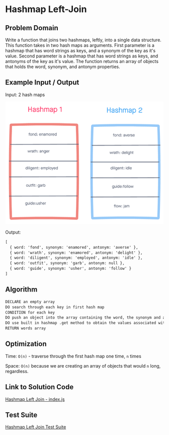 # Hashmap Left-Join

## Problem Domain

Write a function that joins two hashmaps, leftly, into a single data structure. This function takes in two hash maps as arguments. First parameter is a hashmap that has word strings as keys, and a synonym of the key as it's value. Second parameter is a hashmap that has word strings as keys, and antonyms of the key as it's value. The function returns an array of objects that holds the word, synonym, and antonym properties.

## Example Input / Output

Input: 2 hash maps

![input](./img/left-join.png)

Output:

```md
[
  { word: 'fond', synonym: 'enamored', antonym: 'averse' },
  { word: 'wrath', synonym: 'enamored', antonym: 'delight' },
  { word: 'diligent', synonym: 'employed', antonym: 'idle' },
  { word: 'outfit', synonym: 'garb', antonym: null },
  { word: 'guide', synonym: 'usher', antonym: 'follow' }
]
```

## Algorithm

```md
DECLARE an empty array
DO search through each key in first hash map
CONDITION for each key
DO push an object into the array containing the word, the synonym and antonym if present
DO use built in hashmap .get method to obtain the values associated with each key
RETURN words array
```

## Optimization

Time: `O(n)` - traverse through the first hash map one time, `n` times

Space: `O(n)` because we are creating an array of objects that would `n` long, regardless.

## Link to Solution Code

[Hashmap Left Join - index.js](./index.js)

## Test Suite

[Hashmap Left Join Test Suite](./__tests__/left-join.test.js)
